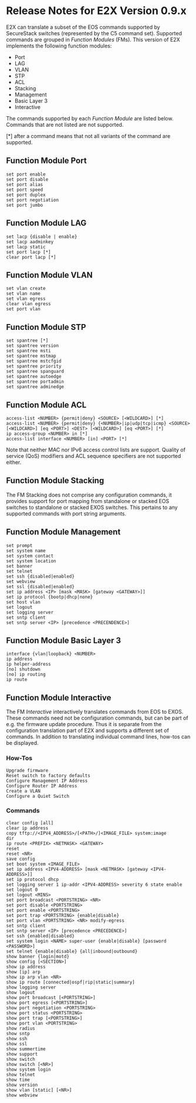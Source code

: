 # Release Notes for E2X Version 0.9.x

E2X can translate a subset of the EOS commands supported by SecureStack
switches (represented by the C5 command set). Supported commands are
grouped in *Function Modules* (FMs). This version of E2X implements the
following function modules:

* Port
* LAG
* VLAN
* STP
* ACL
* Stacking
* Management
* Basic Layer 3
* Interactive

The commands supported by each *Function Module* are listed below. Commands
that are not listed are not supported.

[*] after a command means that not all variants of the command are supported.

## Function Module Port

    set port enable
    set port disable
    set port alias
    set port speed
    set port duplex
    set port negotiation
    set port jumbo

## Function Module LAG

    set lacp {disable | enable}
    set lacp aadminkey
    set lacp static
    set port lacp [*]
    clear port lacp [*]

## Function Module VLAN

    set vlan create
    set vlan name
    set vlan egress
    clear vlan egress
    set port vlan

## Function Module STP

    set spantree [*]
    set spantree version
    set spantree msti
    set spantree mstmap
    set spantree mstcfgid
    set spantree priority
    set spantree spanguard
    set spantree autoedge
    set spantree portadmin
    set spantree adminedge

## Function Module ACL

    access-list <NUMBER> {permit|deny} <SOURCE> [<WILDCARD>] [*]
    access-list <NUMBER> {permit|deny} {<NUMBER>|ip|udp|tcp|icmp} <SOURCE> [<WILDCARD>] [eq <PORT>] <DEST> [<WILDCARD>] [eq <PORT>] [*]
    ip access-group <NUMBER> in [*]
    access-list interface <NUMBER> [in] <PORT> [*]

Note that neither MAC nor IPv6 access control lists are support. Quality
of service (QoS) modifiers and ACL sequence specifiers are not supported
either.

## Function Module Stacking

The FM Stacking does not comprise any configuration commands, it provides
support for port mapping from standalone or stacked EOS switches to standalone
or stacked EXOS switches. This pertains to any supported commands with
port string arguments.

## Function Module Management

    set prompt
    set system name
    set system contact
    set system location
    set banner
    set telnet
    set ssh {disabled|enabled}
    set webview
    set ssl {disabled|enabled}
    set ip address <IP> [mask <MASK> [gateway <GATEWAY>]]
    set ip protocol {bootp|dhcp|none}
    set host vlan
    set logout
    set logging server
    set sntp client
    set sntp server <IP> [precedence <PRECENDENCE>]

## Function Module Basic Layer 3

    interface {vlan|loopback} <NUMBER>
    ip address
    ip helper-address
    [no] shutdown
    [no] ip routing
    ip route

## Function Module Interactive

The FM *Interactive* interactively translates commands from EOS to EXOS.
These commands need not be configuration commands, but can be part of
e.g. the firmware update procedure. Thus it is separate from the configuration
translation part of E2X and supports a different set of commands.
In addition to translating individual command lines, how-tos can be displayed.

### How-Tos

    Upgrade firmware
    Reset switch to factory defaults
    Configure Management IP Address
    Configure Router IP Address
    Create a VLAN
    Configure a Quiet Switch

### Commands

    clear config [all]
    clear ip address
    copy tftp://<IPV4_ADDRESS>/[<PATH>/]<IMAGE_FILE> system:image
    dir
    ip route <PREFIX> <NETMASK> <GATEWAY>
    reset
    reset <NR>
    save config
    set boot system <IMAGE_FILE>
    set ip address <IPV4-ADDRESS> [mask <NETMASK> [gateway <IPV4-ADDRESS>]]
    set ip protocol dhcp
    set logging server 1 ip-addr <IPV4-ADDRESS> severity 6 state enable
    set logout 0
    set logout <MINS>
    set port broadcast <PORTSTRING> <NR>
    set port disable <PORTSTRING>
    set port enable <PORTSTRING>
    set port trap <PORTSTRING> {enable|disable}
    set port vlan <PORTSTRING> <NR> modify-egress
    set sntp client
    set sntp server <IP> [precedence <PRECEDENCE>]
    set ssh {enabled|disabled}
    set system login <NAME> super-user {enable|disable} [password <PASSWORD>]
    set telnet {enable|disable} {all|inbound|outbound}
    show banner {login|motd}
    show config [<SECTION>]
    show ip address
    show [ip] arp
    show ip arp vlan <NR>
    show ip route [connected|ospf|rip|static|summary]
    show logging server
    show logout
    show port broadcast [<PORTSTRING>]
    show port egress [<PORTSTRING>]
    show port negotiation <PORTSTRING>
    show port status <PORTSTRING>
    show port trap [<PORTSTRING>]
    show port vlan <PORTSTRING>
    show radius
    show sntp
    show ssh
    show ssl
    show summertime
    show support
    show switch
    show switch [<NR>]
    show system login
    show telnet
    show time
    show version
    show vlan [static] [<NR>]
    show webview
